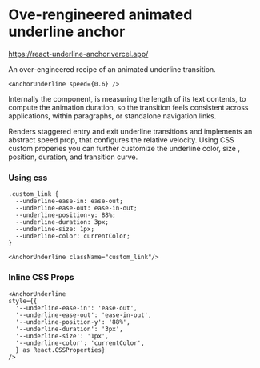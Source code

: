# Ove-rengineered animated underline anchor

https://react-underline-anchor.vercel.app/

An over-engineered recipe of an animated underline transition.

`<AnchorUnderline speed={0.6} />`


Internally the component, is measuring the length of its text contents, to compute the animation duration, so the transition feels consistent across applications, within paragraphs, or standalone navigation links.

Renders staggered entry and exit underline transitions and implements an abstract speed prop, that configures the relative velocity. Using CSS custom properies you can further customize the underline color, size , position, duration, and transition curve.


### Using css
```
.custom_link {
  --underline-ease-in: ease-out;
  --underline-ease-out: ease-in-out;
  --underline-position-y: 88%;
  --underline-duration: 3px;
  --underline-size: 1px;
  --underline-color: currentColor;
}

<AnchorUnderline className="custom_link"/>
```

### Inline CSS Props
```
<AnchorUnderline
style={{
  '--underline-ease-in': 'ease-out',
  '--underline-ease-out': 'ease-in-out',
  '--underline-position-y': '88%',
  '--underline-duration': '3px',
  '--underline-size': '1px',
  '--underline-color': 'currentColor',
  } as React.CSSProperties}
/>
```

